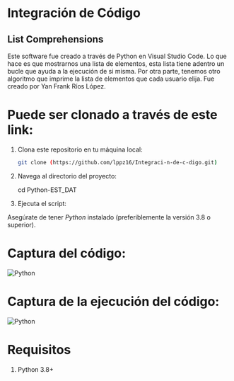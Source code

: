 # Integración de Código

## List Comprehensions

Este software fue creado a través de Python en Visual Studio Code. Lo que hace es que mostrarnos una lista de elementos, esta lista tiene adentro un bucle que ayuda a la ejecución de si misma. Por otra parte, tenemos otro algoritmo que imprime la lista de elementos que cada usuario elija. Fue creado por Yan Frank Ríos López. 

# Puede ser clonado a través de este link: 
1. Clona este repositorio en tu máquina local:

   ```bash
   git clone (https://github.com/lppz16/Integraci-n-de-c-digo.git)

2. Navega al directorio del proyecto:

   cd Python-EST_DAT

3. Ejecuta el script:

Asegúrate de tener *Python* instalado (preferiblemente la versión 3.8 o superior).


# Captura del código:

![Python](https://github.com/lppz16/Integraci-n-de-c-digo/blob/71b35beaf64e2e027dbe3167e2a0e74881540f82/Material%20Digital/Captura%20de%20pantalla%202024-09-23%20145340.png)


# Captura de la ejecución del código:
![Python](https://github.com/lppz16/Integraci-n-de-c-digo/blob/main/Material%20Digital/Captura%20de%20pantalla%202024-09-23%20145653.png)

# Requisitos

1. Python 3.8+
